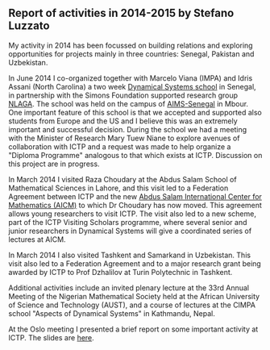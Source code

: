 ﻿
<html><head>

 
<html xmlns="http://www.w3.org/1999/xhtml" xml:lang="en" lang="en">
  <head>
<meta http-equiv="Content-Type" content="text/html; charset=utf-8" />
    <meta http-equiv="Content-Type" content="text/html; charset=utf-8" />
<title>EMS-CDC The European Mathematical Society Committee for Developing Countries</title>

<LINK rel="stylesheet" href="../style.css" type="text/css" title="style">

<body id=reportspage>

<?php include("../includes/topbit.php"); ?>

<h2>Report of activities in 2014-2015 by Stefano Luzzato
</h2>
 
<body>
<p>My activity in 2014 has been focussed on building relations and exploring opportunities for projects mainly in three countries: Senegal, Pakistan and Uzbekistan. 
</p><p>
In June 2014 I co-organized together with Marcelo Viana (IMPA) and Idris Assani (North Carolina) a two week <a href = "http://indico.ictp.it/event/a13242/">Dynamical Systems school</a> in Senegal, in partnership with the Simons Foundation supported research group <a href = "http://nlaga-simons.ucad.sn">NLAGA</a>. The school was held on the campus of <a href = "http://www.aims-senegal.org">AIMS-Senegal</a> in Mbour. One important feature of this school is that we accepted and supported also students from Europe and the US and I believe this was an extremely important and successful decision. During the school we had a meeting with the Minister of Research Mary Tuew Niane to explore avenues of collaboration with ICTP and a request was made to help organize a "Diploma Programme" analogous to that which exists at ICTP. Discussion on this project are in progress. 
</p><p>
In March 2014 I visited Raza Choudary at the Abdus Salam School of Mathematical Sciences in Lahore, and this visit led to a Federation Agreement between ICTP and the new <a href = "http://itu.edu.pk/research/abdus-salam-international-center-of-mathematics/">Abdus Salam International Center for Mathematics (AICM)</a> to which Dr Choudary has now moved. This agreement allows young researchers to visit ICTP. The visit also led to a new scheme, part of the ICTP Visiting Scholars programme, where several senior and junior researchers in Dynamical Systems will give a coordinated series of lectures at AICM. 
</p><p>
In March 2014 I also visited Tashkent and Samarkand in Uzbekistan. This visit also led to a Federation Agreement and to a major research grant being awarded by ICTP to Prof Dzhalilov at Turin Polytechnic in Tashkent. 
</p><p>
Additional activities include an invited plenary lecture at the 33rd Annual Meeting of the Nigerian Mathematical Society held at the African University of Science and Technology (AUST), and a course of lectures at the CIMPA school "Aspects of Dynamical Systems" in Kathmandu, Nepal. 
</p>
<p>
At the Oslo meeting I presented a brief report on some important activity at ICTP. The slides are <a href = "Luzzato2015.pdf">here</a>.
</p> 

<?php include("../includes/bottombit.php"); ?>



</body>
</html>
